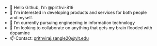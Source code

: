 - 👋 Hello Github, I’m @prithvi-819
- 👀 I'm interested in developing products and services for both people and myself.
- 🌱 I’m currently pursuing engineering in information technology
- 💞️ I’m looking to collaborate on anything that gets my brain flooded with dopamine
- 📫 Contact: prithviraj.sangle20@vit.edu

<!---
prithvi-819/prithvi-819 is a ✨ special ✨ repository because its `README.md` (this file) appears on your GitHub profile.
You can click the Preview link to take a look at your changes.
--->
